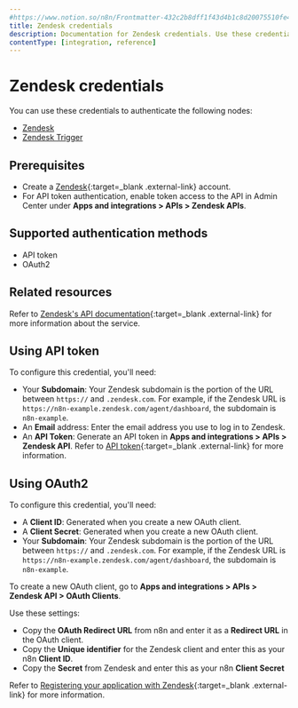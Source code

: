 ```yaml
---
#https://www.notion.so/n8n/Frontmatter-432c2b8dff1f43d4b1c8d20075510fe4
title: Zendesk credentials
description: Documentation for Zendesk credentials. Use these credentials to authenticate Zendesk in n8n, a workflow automation platform.
contentType: [integration, reference]
---
```


# Zendesk credentials

You can use these credentials to authenticate the following nodes:

- [Zendesk](/integrations/builtin/app-nodes/n8n-nodes-base.zendesk/)
- [Zendesk Trigger](/integrations/builtin/trigger-nodes/n8n-nodes-base.zendesktrigger/)

## Prerequisites

- Create a [Zendesk](https://zendesk.com/){:target=_blank .external-link} account.
- For API token authentication, enable token access to the API in Admin Center under **Apps and integrations > APIs > Zendesk APIs**.

## Supported authentication methods

- API token
- OAuth2

## Related resources

Refer to [Zendesk's API documentation](https://developer.zendesk.com/api-reference/){:target=_blank .external-link} for more information about the service.

## Using API token

To configure this credential, you'll need:

- Your **Subdomain**: Your Zendesk subdomain is the portion of the URL between `https://` and `.zendesk.com`. For example, if the Zendesk URL is `https://n8n-example.zendesk.com/agent/dashboard`, the subdomain is `n8n-example`.
- An **Email** address: Enter the email address you use to log in to Zendesk.
- An **API Token**: Generate an API token in **Apps and integrations > APIs > Zendesk API**. Refer to [API token](https://developer.zendesk.com/api-reference/introduction/security-and-auth/#api-token){:target=_blank .external-link} for more information.

## Using OAuth2

To configure this credential, you'll need:

- A **Client ID**: Generated when you create a new OAuth client.
- A **Client Secret**: Generated when you create a new OAuth client.
- Your **Subdomain**: Your Zendesk subdomain is the portion of the URL between `https://` and `.zendesk.com`. For example, if the Zendesk URL is `https://n8n-example.zendesk.com/agent/dashboard`, the subdomain is `n8n-example`.

To create a new OAuth client, go to **Apps and integrations > APIs > Zendesk API > OAuth Clients**.

Use these settings:

 - Copy the **OAuth Redirect URL** from n8n and enter it as a **Redirect URL** in the OAuth client.
 - Copy the **Unique identifier** for the Zendesk client and enter this as your n8n **Client ID**.
 - Copy the **Secret** from Zendesk and enter this as your n8n **Client Secret**
 
 
 Refer to [Registering your application with Zendesk](https://support.zendesk.com/hc/en-us/articles/4408845965210-Using-OAuth-authentication-with-your-application#topic_s21_lfs_qk){:target=_blank .external-link} for more information.

